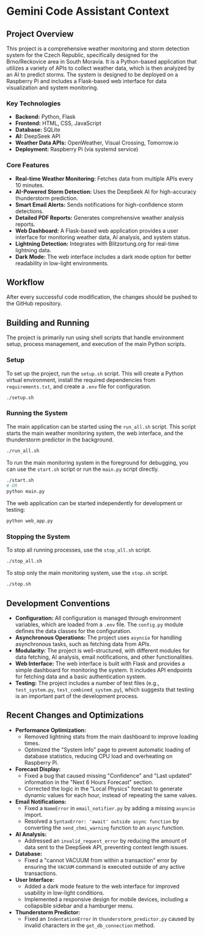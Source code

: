 # Gemini Code Assistant Context

## Project Overview

This project is a comprehensive weather monitoring and storm detection system for the Czech Republic, specifically designed for the Brno/Reckovice area in South Moravia. It is a Python-based application that utilizes a variety of APIs to collect weather data, which is then analyzed by an AI to predict storms. The system is designed to be deployed on a Raspberry Pi and includes a Flask-based web interface for data visualization and system monitoring.

### Key Technologies

*   **Backend:** Python, Flask
*   **Frontend:** HTML, CSS, JavaScript
*   **Database:** SQLite
*   **AI:** DeepSeek API
*   **Weather Data APIs:** OpenWeather, Visual Crossing, Tomorrow.io
*   **Deployment:** Raspberry Pi (via systemd service)

### Core Features

*   **Real-time Weather Monitoring:** Fetches data from multiple APIs every 10 minutes.
*   **AI-Powered Storm Detection:** Uses the DeepSeek AI for high-accuracy thunderstorm prediction.
*   **Smart Email Alerts:** Sends notifications for high-confidence storm detections.
*   **Detailed PDF Reports:** Generates comprehensive weather analysis reports.
*   **Web Dashboard:** A Flask-based web application provides a user interface for monitoring weather data, AI analysis, and system status.
*   **Lightning Detection:** Integrates with Blitzortung.org for real-time lightning data.
*   **Dark Mode:** The web interface includes a dark mode option for better readability in low-light environments.

## Workflow

After every successful code modification, the changes should be pushed to the GitHub repository.

## Building and Running

The project is primarily run using shell scripts that handle environment setup, process management, and execution of the main Python scripts.

### Setup

To set up the project, run the `setup.sh` script. This will create a Python virtual environment, install the required dependencies from `requirements.txt`, and create a `.env` file for configuration.

```bash
./setup.sh
```

### Running the System

The main application can be started using the `run_all.sh` script. This script starts the main weather monitoring system, the web interface, and the thunderstorm predictor in the background.

```bash
./run_all.sh
```

To run the main monitoring system in the foreground for debugging, you can use the `start.sh` script or run the `main.py` script directly.

```bash
./start.sh
# OR
python main.py
```

The web application can be started independently for development or testing:

```bash
python web_app.py
```

### Stopping the System

To stop all running processes, use the `stop_all.sh` script.

```bash
./stop_all.sh
```

To stop only the main monitoring system, use the `stop.sh` script.

```bash
./stop.sh
```

## Development Conventions

*   **Configuration:** All configuration is managed through environment variables, which are loaded from a `.env` file. The `config.py` module defines the data classes for the configuration.
*   **Asynchronous Operations:** The project uses `asyncio` for handling asynchronous tasks, such as fetching data from APIs.
*   **Modularity:** The project is well-structured, with different modules for data fetching, AI analysis, email notifications, and other functionalities.
*   **Web Interface:** The web interface is built with Flask and provides a simple dashboard for monitoring the system. It includes API endpoints for fetching data and a basic authentication system.
*   **Testing:** The project includes a number of test files (e.g., `test_system.py`, `test_combined_system.py`), which suggests that testing is an important part of the development process.

## Recent Changes and Optimizations

*   **Performance Optimization:**
    *   Removed lightning stats from the main dashboard to improve loading times.
    *   Optimized the "System Info" page to prevent automatic loading of database statistics, reducing CPU load and overheating on Raspberry Pi.
*   **Forecast Display:**
    *   Fixed a bug that caused missing "Confidence" and "Last updated" information in the "Next 6 Hours Forecast" section.
    *   Corrected the logic in the "Local Physics" forecast to generate dynamic values for each hour, instead of repeating the same values.
*   **Email Notifications:**
    *   Fixed a `NameError` in `email_notifier.py` by adding a missing `asyncio` import.
    *   Resolved a `SyntaxError: 'await' outside async function` by converting the `send_chmi_warning` function to an `async` function.
*   **AI Analysis:**
    *   Addressed an `invalid_request_error` by reducing the amount of data sent to the DeepSeek API, preventing context length issues.
*   **Database:**
    *   Fixed a "cannot VACUUM from within a transaction" error by ensuring the `VACUUM` command is executed outside of any active transactions.
*   **User Interface:**
    *   Added a dark mode feature to the web interface for improved usability in low-light conditions.
    *   Implemented a responsive design for mobile devices, including a collapsible sidebar and a hamburger menu.
*   **Thunderstorm Predictor:**
    *   Fixed an `IndentationError` in `thunderstorm_predictor.py` caused by invalid characters in the `get_db_connection` method.